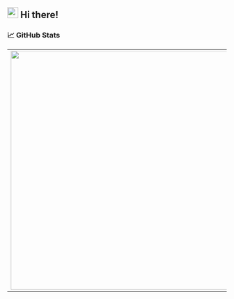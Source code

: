 ## <img src="https://raw.githubusercontent.com/moblamobla/moblamobla/master/wave.gif" width="25px"> Hi there! 

### 📈 GitHub Stats
<p align="center">
  <table>
  <tr>
      <td><img width="550px" align="left" src="https://github-readme-stats.vercel.app/api?username=moblamobla&hide_border=true&count_private=false&layout=compact&hide_title=true&show_icons=true&theme=dark&icon_color=5194f0&bg_color=0d1117" /></td>
      <td><img width="550px" src="https://github-readme-stats.vercel.app/api/top-langs/?username=moblamobla&hide=html&layout=compact&hide_border=true&hide_title=true&theme=dark&icon_color=5194f0&bg_color=0d1117" /></td>
      <td><img width="550px" src="[![Top Langs](https://github-readme-stats.vercel.app/api/top-langs/?username=moblamobla)](https://github.com/moblamobla/github-readme-stats)"/></td>
  </tr>   
</table>
</p>

<br />



